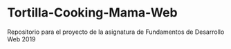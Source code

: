 # Tortilla-Cooking-Mama-Web
Repositorio para el proyecto de la asignatura de Fundamentos de Desarrollo Web 2019
